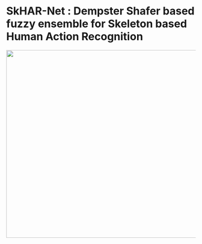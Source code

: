 # SkHAR-Net : Dempster Shafer based fuzzy ensemble for Skeleton based Human Action Recognition
<img src="https://github.com/subhankar01/DSSkHAR-Net/blob/main/images/skhar.png" width="1000" height="500" />
